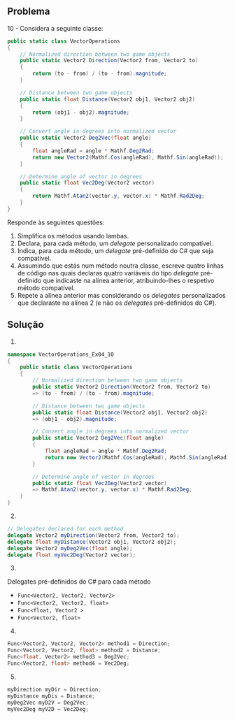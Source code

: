 ## Problema

10 - Considera a seguinte classe:

```cs
public static class VectorOperations
{
    // Normalized direction between two game objects
    public static Vector2 Direction(Vector2 from, Vector2 to)
    {
        return (to - from) / (to - from).magnitude;
    }

    // Distance between two game objects
    public static float Distance(Vector2 obj1, Vector2 obj2)
    {
        return (obj1 - obj2).magnitude;
    }

    // Convert angle in degrees into normalized vector
    public static Vector2 Deg2Vec(float angle)
    {
        float angleRad = angle * Mathf.Deg2Rad;
        return new Vector2(Mathf.Cos(angleRad), Mathf.Sin(angleRad));
    }

    // Determine angle of vector in degrees
    public static float Vec2Deg(Vector2 vector)
    {
        return Mathf.Atan2(vector.y, vector.x) * Mathf.Rad2Deg;
    }
}
```

Responde às seguintes questões:

1.  Simplifica os métodos usando lambas.
2.  Declara, para cada método, um _delegate_ personalizado compatível.
3.  Indica, para cada método, um _delegate_ pré-definido do C# que seja
    compatível.
4.  Assumindo que estás num método noutra classe, escreve quatro linhas de
    código nas quais declaras quatro variáveis do tipo _delegate_ pré-definido
    que indicaste na alínea anterior, atribuindo-lhes o respetivo método
    compatível.
5.  Repete a alínea anterior mas considerando os _delegates_ personalizados que
    declaraste na alínea 2 (e não os _delegates_ pré-definidos do C#).
	
## Solução

1.
```cs
namespace VectorOperations_Ex04_10
{
    public static class VectorOperations
    {
        // Normalized direction between two game objects
        public static Vector2 Direction(Vector2 from, Vector2 to) 
		=> (to - from) / (to - from).magnitude;

        // Distance between two game objects
        public static float Distance(Vector2 obj1, Vector2 obj2) 
		=> (obj1 - obj2).magnitude;

        // Convert angle in degrees into normalized vector
        public static Vector2 Deg2Vec(float angle)
        {
            float angleRad = angle * Mathf.Deg2Rad;
            return new Vector2(Mathf.Cos(angleRad), Mathf.Sin(angleRad));
        }

        // Determine angle of vector in degrees
        public static float Vec2Deg(Vector2 vector) 
		=> Mathf.Atan2(vector.y, vector.x) * Mathf.Rad2Deg;
    }
}
```

2.
```cs
// Delegates declared for each method
delegate Vector2 myDirection(Vector2 from, Vector2 to);
delegate float myDistance(Vector2 obj1, Vector2 obj2);
delegate Vector2 myDeg2Vec(float angle);
delegate float myVec2Deg(Vector2 vector);
```

3.
Delegates pré-definidos do C# para cada método
* `Func<Vector2, Vector2, Vector2>`
* `Func<Vector2, Vector2, float>`
* `Func<float, Vector2 >`
* `Func<Vector2, float>`

4.
```cs
Func<Vector2, Vector2, Vector2> method1 = Direction;
Func<Vector2, Vector2, float> method2 = Distance;
Func<float, Vector2> method3 = Deg2Vec;
Func<Vector2, float> method4 = Vec2Deg;
```

5.
```cs
myDirection myDir = Direction;
myDistance myDis = Distance;
myDeg2Vec myD2V = Deg2Vec;
myVec2Deg myV2D = Vec2Deg;
```

